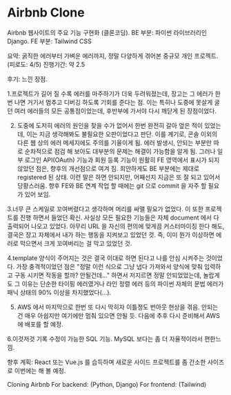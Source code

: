 # Airbnb Clone

Airbnb 웹사이트의 주요 기능 구현화 (클론코딩).
BE 부분: 파이썬 라이브러리인 Django.
FE 부분: Tailwind CSS

요약:
굵직한 에러부터 가벼운 에러까지, 정말 다양하게 겪어본 중규모 개인 프로젝트. (피로도: 4/5)
진행기간: 약 2.5

후기:
느낀 장점.

1.프로젝트가 길어 질 수록 에러를 마주하기가 더욱 두려워졌는데, 장고는 그 에러가 한번 나면 거기서 멈추고 디버깅 하도록 기회를 준다는 점.
이는 특히나 도중에 못살게 굴던 여러 에러들의 모든 공통점이었는데, 후반부에 가서야 다시 깨닫게 된 장점이었다.

2. 도중에 도저히 에러의 원인을 찾을 수가 없어서 한번 완전히 갈아 엎은 적이 있었는데, 이는 지금 생각해봐도 불필요한 오판이었다고 판단.
이를 계기로, 콘솔 이외의 다른 웹 상의 에러 메세지에도 주의를 기울이게 됨. 에러 발생시, 안되는 부분만 따로 순차적으로 점검 해 보아도 대부분의 문제는 해결이 가능함을 알게 됨.
그러나 일부 로그인 API(OAuth) 기능과 회원 등록 기능이 원활히 FE 영역에서 표시가 되지 않았던 점은, 향후의 개선점으로 여겨 짐. 희안하게도 BE 부분에는 제대로 registered 된 상태.
이런 말은 하면 안되지만, 어째선지 지금은 또 잘 되고 있어서 당황스러움. 향후 FE와 BE 연계 작업 할 때에는 git 으로 commit 을 자주 할 필요가 있어 보임.

3.너무 큰 스케일로 꼬여버렸다고 생각하며 머리를 싸맬 필요가 없었다. 이 또한 프로젝트를 진행 하면서 들었던 확신. 사실상 모든 필요한 기능들은 자체 document 에서 다 출력되어 나오고 있었다. 아무리 URL 을 자신의 편의에 맞게끔 커스터마이징 한다 해도, 결국은 장고 자체에서 내가 하는 행동을 지켜보고 있었던 것. 즉, 이미 뭔가 이상하면 에러로 막으면서 크게 꼬여버리는 걸 막고 있었던 것.

4.template 양식이 주어지는 것은 결국 이대로 하면 된다고 나를 안심 시켜주는 것이었다. 가장 충격적이었던 점은 "정말 이런 식으로 그냥 냅다 가져와서 양식에 맞춰 입력하고 구동 시키면 작동을 할까? 안될건데..." 하면서 저지르면 정말 안되었었는데, 놀랍게도 그 이유는 단순한 타이핑 에러였거나 라인 정렬 에러 등의 파이썬 자체의 문법 에러가 패닉 상태의 90% 이상을 차지했었다(...).

5. AWS 에서 마지막으로 한번 또 다시 막히자 이틀정도 번아웃 현상을 겪음. 안되는 건 매우 아쉽지만 여기에만 멈춰 있으면 안될 듯. 다음에 추후 다시 준비해서 AWS에 배포를 할 예정.

6.이것저것 기록 수정이 가능한 SQL 기능. MySQL 보다는 좀 더 자율적이라서 편한느낌.

향후 계획: 
React 또는 Vue.js 를 습득하며 새로운 사이드 프로젝트를 좀 간소한 사이즈로 이번에는 해 볼 예정.


Cloning Airbnb 
For backend: (Python, Django)
For frontend: (Tailwind)
